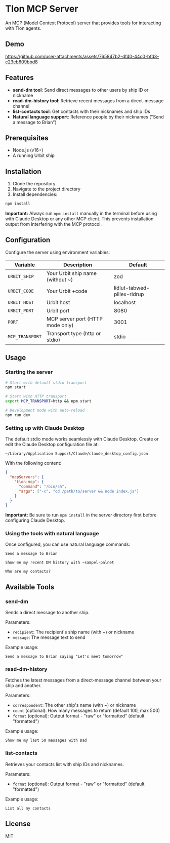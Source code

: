 # Tlon MCP Server

An MCP (Model Context Protocol) server that provides tools for interacting with Tlon agents.

## Demo

https://github.com/user-attachments/assets/765847b2-df40-44c0-bfd3-c23eb609bbd8

## Features

- **send-dm tool**: Send direct messages to other users by ship ID or nickname
- **read-dm-history tool**: Retrieve recent messages from a direct-message channel
- **list-contacts tool**: Get contacts with their nicknames and ship IDs
- **Natural language support**: Reference people by their nicknames ("Send a message to Brian")

## Prerequisites

- Node.js (v16+)
- A running Urbit ship

## Installation

1. Clone the repository
2. Navigate to the project directory
3. Install dependencies:

```bash
npm install
```

**Important:** Always run `npm install` manually in the terminal before using with Claude Desktop or any other MCP client. This prevents installation output from interfering with the MCP protocol.

## Configuration

Configure the server using environment variables:

| Variable        | Description                      | Default                     |
| --------------- | -------------------------------- | --------------------------- |
| `URBIT_SHIP`    | Your Urbit ship name (without ~) | zod                         |
| `URBIT_CODE`    | Your Urbit +code                 | lidlut-tabwed-pillex-ridrup |
| `URBIT_HOST`    | Urbit host                       | localhost                   |
| `URBIT_PORT`    | Urbit port                       | 8080                        |
| `PORT`          | MCP server port (HTTP mode only) | 3001                        |
| `MCP_TRANSPORT` | Transport type (http or stdio)   | stdio                       |

## Usage

### Starting the server

```bash
# Start with default stdio transport
npm start

# Start with HTTP transport
export MCP_TRANSPORT=http && npm start

# Development mode with auto-reload
npm run dev
```

### Setting up with Claude Desktop

The default stdio mode works seamlessly with Claude Desktop. Create or edit the Claude Desktop configuration file at:

```
~/Library/Application Support/Claude/claude_desktop_config.json
```

With the following content:

```json
{
  "mcpServers": {
    "tlon-mcp": {
      "command": "/bin/sh",
      "args": ["-c", "cd /path/to/server && node index.js"]
    }
  }
}
```

**Important:** Be sure to run `npm install` in the server directory first before configuring Claude Desktop.

### Using the tools with natural language

Once configured, you can use natural language commands:

```
Send a message to Brian
```

```
Show me my recent DM history with ~sampel-palnet
```

```
Who are my contacts?
```

## Available Tools

### send-dm

Sends a direct message to another ship.

Parameters:

- `recipient`: The recipient's ship name (with ~) or nickname
- `message`: The message text to send

Example usage:

```
Send a message to Brian saying "Let's meet tomorrow"
```

### read-dm-history

Fetches the latest messages from a direct-message channel between your ship and another.

Parameters:

- `correspondent`: The other ship's name (with ~) or nickname
- `count` (optional): How many messages to return (default 100, max 500)
- `format` (optional): Output format - "raw" or "formatted" (default "formatted")

Example usage:

```
Show me my last 50 messages with Dad
```

### list-contacts

Retrieves your contacts list with ship IDs and nicknames.

Parameters:

- `format` (optional): Output format - "raw" or "formatted" (default "formatted")

Example usage:

```
List all my contacts
```

## License

MIT

